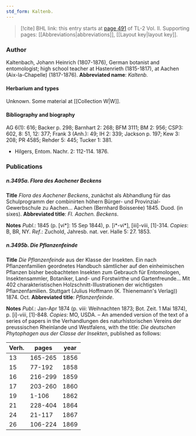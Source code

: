 ```yaml
---
std_form: Kaltenb.
---
```


> [!cite] BHL link: this entry starts at [page 491](https://www.biodiversitylibrary.org/page/33068733) of TL-2 Vol. II.
> Supporting pages: [[Abbreviations|abbreviations]], [[Layout key|layout key]].

### Author

Kaltenbach, Johann Heinrich (1807-1876), German botanist and entomologist; high school teacher at Hastenrieth (1815-1817), at Aachen (Aix-la-Chapelle) (1817-1876). 
**Abbreviated name**: *Kaltenb.*

#### Herbarium and types

Unknown. Some material at [[Collection W|W]].

#### Bibliography and biography

AG 6(1): 616; Backer p. 298; Barnhart 2: 268; BFM 3111; BM 2: 956; CSP3: 602, 8: 51, 12: 377; Frank 3 (Anh.): 49; IH 2: 339; Jackson p. 197; Kew 3: 208; PR 4585; Rehder 5: 445; Tucker 1: 381.
- Hilgers, Entom. Nachr. 2: 112-114. 1876.

### Publications

##### n.3495a. Flora des Aachener Beckens

**Title**
*Flora des Aachener Beckens*, zunächst als Abhandlung für das Schulprogramm der combinirten höhern Bürger- und Provinzial-Gewerbschule zu Aachen... Aachen (Bernhard Boisserée) 1845. Duod. (in sixes).
**Abbreviated title**: *Fl. Aachen. Beckens*.

**Notes**
*Publ*.: 1845 (p. \[vi\*\]: 15 Sep 1844), p. \[i\*-vi\*\], \[iii\]-viii, \[1\]-314. *Copies*: B, BR, NY.
*Ref*.: Zuchold, Jahresb. nat. ver. Halle 5: 27. 1853.

##### n.3495b. Die Pflanzenfeinde

**Title**
*Die Pflanzenfeinde* aus der Klasse der Insekten. Ein nach Pflanzenfamilien geordnetes Handbuch sämtlicher auf den einheimischen Pflanzen bisher beobachteten Insekten zum Gebrauch für Entomologen, Insektensammler, Botaniker, Land- und Forstwirthe und Gartenfreunde... Mit 402 charakteristischen Holzschnitt-Illustrationen der wichtigsten Pflanzenfamilien. Stuttgart (Julius Hoffmann (K. Thienemann's Verlag)) 1874. Oct.
**Abbreviated title**: *Pflanzenfeinde*.

**Notes**
*Publ*.: Jan-Apr 1874 (p. viii: Weihnachten 1873; Bot. Zeit. 1 Mai 1874), p. \[i\]-viii, \[1\]-848.
*Copies*: MO, USDA. – An amended version of the text of a series of papers in the Verhandlungen des naturhistorischen Vereins der preussischen Rheinlande und Westfalens, with the title: *Die deutschen Phytophagen aus der Classe der Insekten*, published as follows:

|Verh.	|pages	|year	|
|---	|---	|---	|
|13	|165-265	|1856	
|15	|77-192	|1858	
|16	|216-299	|1859	
|17	|203-260	|1860	
|19	|1-106	|1862|
|21	|228-404	|1864|
|24	|21-117	|1867|
|26	|106-224	|1869|

